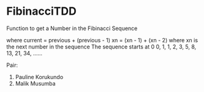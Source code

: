 # FibinacciTDD
Function to get a Number in the Fibinacci Sequence

where current = previous + (previous - 1)
xn = (xn - 1) + (xn - 2)
where xn is the next number in the sequence
The sequence starts at 0
0, 1, 1, 2, 3, 5, 8, 13, 21, 34, ......

Pair:
1. Pauline Korukundo
2. Malik Musumba
